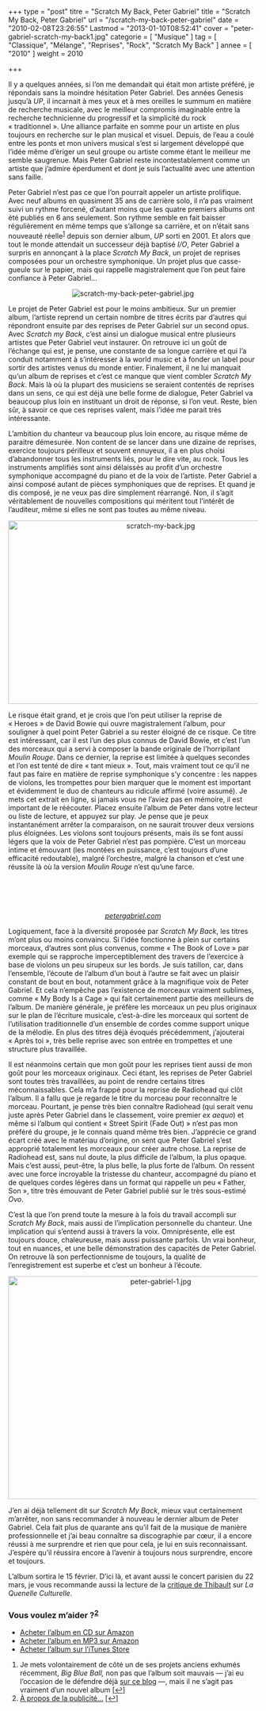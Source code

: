 +++
type = "post"
titre = "Scratch My Back, Peter Gabriel"
title = "Scratch My Back, Peter Gabriel"
url = "/scratch-my-back-peter-gabriel"
date = "2010-02-08T23:26:55"
Lastmod = "2013-01-10T08:52:41"
cover = "peter-gabriel-scratch-my-back1.jpg"
categorie = [ "Musique" ]
tag = [ "Classique", "Mélange", "Reprises", "Rock", "Scratch My Back" ]
annee = [ "2010" ]
weight = 2010

+++

<p>Il y a quelques années, si l&rsquo;on me demandait qui était mon artiste préféré, je répondais sans la moindre hésitation Peter Gabriel. Des années Genesis jusqu&rsquo;à <em>UP</em>, il incarnait à mes yeux et à mes oreilles le summum en matière de recherche musicale, avec le meilleur compromis imaginable entre la recherche technicienne du progressif et la simplicité du rock &laquo;&nbsp;traditionnel&nbsp;&raquo;. Une alliance parfaite en somme pour un artiste en plus toujours en recherche sur le plan musical et visuel. Depuis, de l&rsquo;eau a coulé entre les ponts et mon univers musical s&rsquo;est si largement développé que l&rsquo;idée même d&rsquo;ériger un seul groupe ou artiste comme étant le meilleur me semble saugrenue. Mais Peter Gabriel reste incontestablement comme un artiste que j&rsquo;admire éperdument et dont je suis l&rsquo;actualité avec une attention sans faille.</p>
<p>Peter Gabriel n&rsquo;est pas ce que l&rsquo;on pourrait appeler un artiste prolifique. Avec neuf albums en quasiment 35 ans de carrière solo, il n&rsquo;a pas vraiment suivi un rythme forcené, d&rsquo;autant moins que les quatre premiers albums ont été publiés en 6 ans seulement. Son rythme semble en fait baisser régulièrement en même temps que s&rsquo;allonge sa carrière, et on n&rsquo;était sans nouveauté réelle<sup><a href="#footnote_0_2789" id="identifier_0_2789" class="footnote-link footnote-identifier-link" title="Je mets volontairement de c&ocirc;t&eacute; un de ses projets anciens exhum&eacute;s r&eacute;cemment, Big Blue Ball, non pas que l&rsquo;album soit mauvais &mdash; j&rsquo;ai eu l&rsquo;occasion de le d&eacute;fendre d&eacute;j&agrave; sur ce blog &mdash;, mais il ne s&rsquo;agit pas vraiment d&rsquo;un nouvel album">1</a></sup> depuis son dernier album, <em>UP</em> sorti en 2001. Et alors que tout le monde attendait un successeur déjà baptisé <em>I/O</em>, Peter Gabriel a surpris en annonçant à la place <em>Scratch My Back</em>, un projet de reprises composées pour un orchestre symphonique. Un projet plus que casse-gueule sur le papier, mais qui rappelle magistralement que l&rsquo;on peut faire confiance à Peter Gabriel&#8230;</p>
<div style="text-align: center;"><img class="aligncenter" src="scratch-my-back-peter-gabriel.jpg" border="0" alt="scratch-my-back-peter-gabriel.jpg" max-width="100%" /></div>
<p>Le projet de Peter Gabriel est pour le moins ambitieux. Sur un premier album, l&rsquo;artiste reprend un certain nombre de titres écrits par d&rsquo;autres qui répondront ensuite par des reprises de Peter Gabriel sur un second opus. Avec <em>Scratch my Back</em>, c&rsquo;est ainsi un dialogue musical entre plusieurs artistes que Peter Gabriel veut instaurer. On retrouve ici un goût de l&rsquo;échange qui est, je pense, une constante de sa longue carrière et qui l&rsquo;a conduit notamment à s&rsquo;intéresser à la world music et à fonder un label pour sortir des artistes venus du monde entier. Finalement, il ne lui manquait qu&rsquo;un album de reprises et c&rsquo;est ce manque que vient combler <em>Scratch My Back</em>. Mais là où la plupart des musiciens se seraient contentés de reprises dans un sens, ce qui est déjà une belle forme de dialogue, Peter Gabriel va beaucoup plus loin en instituant un droit de réponse, si l&rsquo;on veut. Reste, bien sûr, à savoir ce que ces reprises valent, mais l&rsquo;idée me parait très intéressante.</p>
<p>L&rsquo;ambition du chanteur va beaucoup plus loin encore, au risque même de paraitre démesurée. Non content de se lancer dans une dizaine de reprises, exercice toujours périlleux et souvent ennuyeux, il a en plus choisi d&rsquo;abandonner tous les instruments liés, pour le dire vite, au rock. Tous les instruments amplifiés sont ainsi délaissés au profit d&rsquo;un orchestre symphonique accompagné du piano et de la voix de l&rsquo;artiste. Peter Gabriel a ainsi composé autant de pièces symphoniques que de reprises. Et quand je dis composé, je ne veux pas dire simplement réarrangé. Non, il s&rsquo;agit véritablement de nouvelles compositions qui méritent tout l&rsquo;intérêt de l&rsquo;auditeur, même si elles ne sont pas toutes au même niveau.</p>
<div style="text-align: center;"><img class="aligncenter" src="scratch-my-back.jpg" border="0" alt="scratch-my-back.jpg" width="600" height="370" /></div>
<p>Le risque était grand, et je crois que l&rsquo;on peut utiliser la reprise de &laquo;&nbsp;Heroes&nbsp;&raquo; de David Bowie qui ouvre magistralement l&rsquo;album, pour souligner à quel point Peter Gabriel a su rester éloigné de ce risque. Ce titre est intéressant, car il est l&rsquo;un des plus connus de David Bowie, et c&rsquo;est l&rsquo;un des morceaux qui a servi à composer la bande originale de l&rsquo;horripilant <em>Moulin Rouge</em>. Dans ce dernier, la reprise est limitée à quelques secondes et l&rsquo;on est tenté de dire &laquo;&nbsp;tant mieux&nbsp;&raquo;. Tout, mais vraiment tout ce qu&rsquo;il ne faut pas faire en matière de reprise symphonique s&rsquo;y concentre : les nappes de violons, les trompettes pour bien marquer que le moment est important et évidemment le duo de chanteurs au ridicule affirmé (voire assumé). Je mets cet extrait en ligne, si jamais vous ne l&rsquo;aviez pas en mémoire, il est important de le réécouter. Placez ensuite l&rsquo;album de Peter dans votre lecteur ou liste de lecture, et appuyez sur play. Je pense que je peux instantanément arrêter la comparaison, on ne saurait trouver deux versions plus éloignées. Les violons sont toujours présents, mais ils se font aussi légers que la voix de Peter Gabriel n&rsquo;est pas pompière. C&rsquo;est un morceau intime et émouvant (les montées en puissance, c&rsquo;est toujours d&rsquo;une efficacité redoutable), malgré l&rsquo;orchestre, malgré la chanson et c&rsquo;est une réussite là où la version <em>Moulin Rouge</em> n&rsquo;est qu&rsquo;une farce.</p>
<p style="text-align: center;"><!--[if lt IE 9]><script>document.createElement('audio');</script><![endif]-->
<audio class="wp-audio-shortcode" id="audio-2789-1" preload="none" style="width: 100%; visibility: hidden;" controls="controls"><source type="audio/mpeg" src="heroes-moulin-rouge1.mp3</a></audio></p>
<p>Peter Gabriel aurait très bien pu se contenter de reprendre des tubes planétaires, c&rsquo;eut été vendeur et on aurait affiché sur la pochette le nom des artistes repris en plus gros encore que le nom de celui qui reprend. Mais il n&rsquo;est pas un artiste qui choisit la facilité. Il dit, à propos de <em>Scratch My Back</em>, que c&rsquo;est son album le plus personnel, ce qui peut paraître étonnant sur le papier — après tout, il n&rsquo;a pas écrit les morceaux —, mais qui prend tout son sens quand on écoute et quand on constate de la liste des morceaux relève effectivement d&rsquo;un choix personnel. On trouve ainsi à la fois de grandes stars du rock (David Bowie ou Neil Young par exemple), mais aussi des &laquo;&nbsp;petits&nbsp;&raquo; groupes comme Arcade Fire ou Elbow. Mieux, il choisit souvent des morceaux moins connus : c&rsquo;est flagrant pour les deux groupes cites précédemment : on sent bien que le choix ne s&rsquo;est pas fait en fonction du nombre de singles vendus, mais bien plus de l&rsquo;intérêt du chanteur. Au passage, on constate que l&rsquo;ancien leader de Genesis évolue avec son temps et n&rsquo;est pas resté bloqué à une époque, ce qui est certainement le meilleur signe de l&rsquo;intelligence musicale. On note aussi qu&rsquo;il est capable de partager autant avec les grands qu&rsquo;avec les &laquo;&nbsp;petits&nbsp;&raquo;. Le résultat est un savant mélange de musiques finalement très différentes pour un album très riche et réuni par la voix.</p>
<div style="text-align: center;"><img src="peter-gabriel-scratch-my-back.jpg" alt="" /></div>
<div style="text-align: center;">
<p><em><a href="http://www.petergabriel.com/features/Scratch_My_Back/">petergabriel.com</a></em></p>
</div>
<p>Logiquement, face à la diversité proposée par <em>Scratch My Back</em>, les titres m&rsquo;ont plus ou moins convaincu. Si l&rsquo;idée fonctionne à plein sur certains morceaux, d&rsquo;autres sont plus convenus, comme &laquo;&nbsp;The Book of Love&nbsp;&raquo; par exemple qui se rapproche imperceptiblement des travers de l&rsquo;exercice à base de violons un peu sirupeux sur les bords. Je suis tatillon, car, dans l&rsquo;ensemble, l&rsquo;écoute de l&rsquo;album d&rsquo;un bout à l&rsquo;autre se fait avec un plaisir constant de bout en bout, notamment grâce à la magnifique voix de Peter Gabriel. Et cela n&rsquo;empêche pas l&rsquo;existence de morceaux vraiment sublimes, comme &laquo;&nbsp;My Body Is a Cage&nbsp;&raquo; qui fait certainement partie des meilleurs de l&rsquo;album. De manière générale, je préfère les morceaux un peu plus originaux sur le plan de l&rsquo;écriture musicale, c&rsquo;est-à-dire les morceaux qui sortent de l&rsquo;utilisation traditionnelle d&rsquo;un ensemble de cordes comme support unique de la mélodie. En plus des titres déjà évoqués précédemment, j&rsquo;ajouterai &laquo;&nbsp;Après toi&nbsp;&raquo;, très belle reprise avec son entrée en trompettes et une structure plus travaillée.</p>
<p>Il est néanmoins certain que mon goût pour les reprises tient aussi de mon goût pour les morceaux originaux. Ceci étant, les reprises de Peter Gabriel sont toutes très travaillées, au point de rendre certains titres méconnaissables. Cela m&rsquo;a frappé pour la reprise de Radiohead qui clôt l&rsquo;album. Il a fallu que je regarde le titre du morceau pour reconnaître le morceau. Pourtant, je pense très bien connaître Radiohead (qui serait venu juste après Peter Gabriel dans le classement, voire premier <em>ex aequo</em>) et même si l&rsquo;album qui contient &laquo;&nbsp;Street Spirit (Fade Out)&nbsp;&raquo; n&rsquo;est pas mon préféré du groupe, je le connais quand même très bien. J&rsquo;apprécie ce grand écart créé avec le matériau d&rsquo;origine, on sent que Peter Gabriel s&rsquo;est approprié totalement les morceaux pour créer autre chose. La reprise de Radiohead est, sans nul doute, la plus difficile de l&rsquo;album, la plus opaque. Mais c&rsquo;est aussi, peut-être, la plus belle, la plus forte de l&rsquo;album. On ressent avec une force incroyable la tristesse du chanteur, accompagné du piano et de quelques cordes légères dans un format qui rappelle un peu &laquo;&nbsp;Father, Son&nbsp;&raquo;, titre très émouvant de Peter Gabriel publié sur le très sous-estimé <em>Ovo</em>.</p>
<p>C&rsquo;est là que l&rsquo;on prend toute la mesure à la fois du travail accompli sur <em>Scratch My Back</em>, mais aussi de l&rsquo;implication personnelle du chanteur. Une implication qui s&rsquo;entend aussi à travers la voix. Omniprésente, elle est toujours douce, chaleureuse, mais aussi puissante parfois. Un vrai bonheur, tout en nuances, et une belle démonstration des capacités de Peter Gabriel. On retrouve là son perfectionnisme de toujours, la qualité de l&rsquo;enregistrement est superbe et c&rsquo;est un bonheur à l&rsquo;écoute.</p>
<div style="text-align: center;"><img class="aligncenter" src="peter-gabriel-1.jpg" border="0" alt="peter-gabriel-1.jpg" width="600" height="450" /></div>
<p>J&rsquo;en ai déjà tellement dit sur <em>Scratch My Back</em>, mieux vaut certainement m&rsquo;arrêter, non sans recommander à nouveau le dernier album de Peter Gabriel. Cela fait plus de quarante ans qu&rsquo;il fait de la musique de manière professionnelle et j&rsquo;ai beau connaître sa discographie par cœur, il a encore réussi à me surprendre et rien que pour cela, je lui en suis reconnaissant. J&rsquo;espère qu&rsquo;il réussira encore à l&rsquo;avenir à toujours nous surprendre, encore et toujours.</p>
<p>L&rsquo;album sortira le 15 février. D&rsquo;ici là, et avant aussi le concert parisien du 22 mars, je vous recommande aussi la lecture de la <a href="http://www.smahut.com/BlogQuenelle/2010/02/03/peter-gabriel-scratch-my-back-2010/">critique de Thibault</a> sur <em>La Quenelle Culturelle</em>.</p>
<div class="amazon">
<h3>Vous voulez m&rsquo;aider ?<sup><a href="#footnote_1_2789" id="identifier_1_2789" class="footnote-link footnote-identifier-link" title="&Agrave; propos de la publicit&eacute;&hellip;">2</a></sup></h3>
<ul>
<li><a href="http://www.amazon.fr/gp/product/B0032W7D0I/ref=as_li_ss_tl?ie=UTF8&#038;tag=leblogdenic07-21&#038;linkCode=as2&#038;camp=1642&#038;creative=19458&#038;creativeASIN=B0032W7D0I">Acheter l&rsquo;album en CD sur Amazon</a></li>
<li><a href="http://www.amazon.fr/gp/product/B0035XPPQI/ref=as_li_ss_tl?ie=UTF8&#038;tag=leblogdenic07-21&#038;linkCode=as2&#038;camp=1642&#038;creative=19458&#038;creativeASIN=B0035XPPQI">Acheter l&rsquo;album en MP3 sur Amazon</a></li>
<li><a href="https://itunes.apple.com/fr/album/scratch-my-back/id351845566">Acheter l&rsquo;album sur l&rsquo;iTunes Store</a></li>
</ul>
</div>
<ol class="footnotes"><li id="footnote_0_2789" class="footnote">Je mets volontairement de côté un de ses projets anciens exhumés récemment, <em>Big Blue Ball,</em> non pas que l&rsquo;album soit mauvais — j&rsquo;ai eu l&rsquo;occasion de le défendre déjà <a href="http://voiretmanger.fr/2008/09/04/big-blue-ball-et-coldplay-mes-disques-de-lete-2008/">sur ce blog</a> —, mais il ne s&rsquo;agit pas vraiment d&rsquo;un nouvel album [<a href="#identifier_0_2789" class="footnote-link footnote-back-link">&#8617;</a>]</li><li id="footnote_1_2789" class="footnote"><a href="http://voiretmanger.fr/soutien/">À propos de la publicité…</a> [<a href="#identifier_1_2789" class="footnote-link footnote-back-link">&#8617;</a>]</li></ol>
